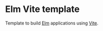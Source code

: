 # Elm Vite template

Template to build [Elm](https://elm-lang.org/) applications using [Vite](https://vitejs.dev/).